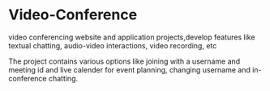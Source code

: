 # Video-Conference
video conferencing website  and application projects,develop features like textual chatting, audio-video interactions, video recording, etc

The project contains various options like joining with a username and meeting id and live calender for event planning, changing username and in-conference chatting.
